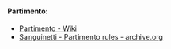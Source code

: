 #### Partimento:
- [Partimento - Wiki](https://en.wikipedia.org/wiki/Partimento)
- [Sanguinetti - Partimento rules - archive.org](https://archive.org/details/sanguinetti-partimento/page/99)